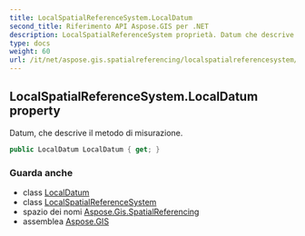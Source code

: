 ```yaml
---
title: LocalSpatialReferenceSystem.LocalDatum
second_title: Riferimento API Aspose.GIS per .NET
description: LocalSpatialReferenceSystem proprietà. Datum che descrive il metodo di misurazione.
type: docs
weight: 60
url: /it/net/aspose.gis.spatialreferencing/localspatialreferencesystem/localdatum/
---
```

## LocalSpatialReferenceSystem.LocalDatum property

Datum, che descrive il metodo di misurazione.

```csharp
public LocalDatum LocalDatum { get; }
```

### Guarda anche

* class [LocalDatum](../../localdatum/)
* class [LocalSpatialReferenceSystem](../)
* spazio dei nomi [Aspose.Gis.SpatialReferencing](../../localspatialreferencesystem/)
* assemblea [Aspose.GIS](../../../)


